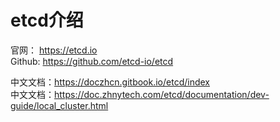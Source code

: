 # etcd介绍

官网： https://etcd.io   
Github: https://github.com/etcd-io/etcd

中文文档：https://doczhcn.gitbook.io/etcd/index  
中文文档：https://doc.zhnytech.com/etcd/documentation/dev-guide/local_cluster.html

